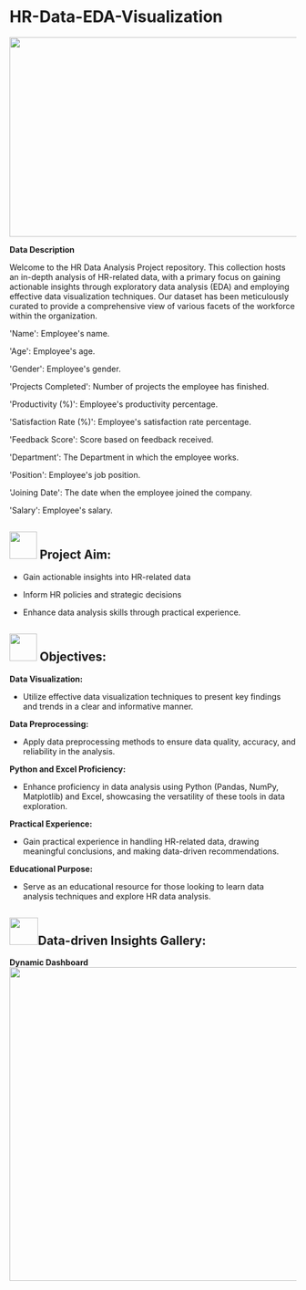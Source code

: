 # HR-Data-EDA-Visualization

<img src="https://github.com/MaasahebbiUstad/HR-Data-EDA-Visualization/assets/137813961/135b7662-261e-49e4-b057-bc934b72c044" width="700" height="350">

<br>

**Data Description**

Welcome to the HR Data Analysis Project repository. This collection hosts an in-depth analysis of HR-related data, with a primary focus on gaining actionable insights through exploratory data analysis (EDA) and employing effective data visualization techniques. Our dataset has been meticulously curated to provide a comprehensive view of various facets of the workforce within the organization.

'Name': Employee's name.

'Age': Employee's age.

'Gender': Employee's gender.

'Projects Completed': Number of projects the employee has finished.

'Productivity (%)': Employee's productivity percentage.

'Satisfaction Rate (%)': Employee's satisfaction rate percentage.

'Feedback Score': Score based on feedback received.

'Department': The Department in which the employee works.

'Position': Employee's job position.

'Joining Date': The date when the employee joined the company.

'Salary': Employee's salary.


##  <img src="https://github.com/yasmeenustad/Placements-Data-Analysis-Excel-Project/assets/112754746/030e1f21-e04f-4cbd-b301-3576c8c1acc3"  width="48" height="48"> Project Aim:

- Gain actionable insights into HR-related data
  
- Inform HR policies and strategic decisions
  
- Enhance data analysis skills through practical experience.

  
##  <img src="https://github.com/yasmeenustad/Placements-Data-Analysis-Excel-Project/assets/112754746/057551de-877a-4a41-916c-d47e81053404"  width="48" height="48"> Objectives:

**Data Visualization:** 
- Utilize effective data visualization techniques to present key findings and trends in a clear and informative manner.

**Data Preprocessing:**
- Apply data preprocessing methods to ensure data quality, accuracy, and reliability in the analysis.

**Python and Excel Proficiency:**
- Enhance proficiency in data analysis using Python (Pandas, NumPy, Matplotlib) and Excel, showcasing the versatility of these tools in data exploration.

**Practical Experience:**
- Gain practical experience in handling HR-related data, drawing meaningful conclusions, and making data-driven recommendations.

**Educational Purpose:**
- Serve as an educational resource for those looking to learn data analysis techniques and explore HR data analysis.

## <img src="https://github.com/MaasahebbiUstad/1mg-Homeopathy-Data-Analysis/assets/137813961/1a839dfc-2edc-4981-bbed-fcd9b6912aba" width="50" height="48">Data-driven Insights Gallery:

**Dynamic Dashboard**
<img src="https://github.com/MaasahebbiUstad/HR-Data-EDA-Visualization/assets/137813961/65c0da27-b318-408d-9642-28a588540eed" height="550" width="1100">
